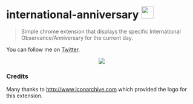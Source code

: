 # international-anniversary <img src="http://icons.iconarchive.com/icons/icojam/blue-bits/64/globe-search-icon.png" width="32"/>
> Simple chrome extension that displays the specific International Observance/Anniversary for the current day.

You can follow me on [Twitter](https://twitter.com/ThodorisBais).
<p align="center">
<img src="https://i.gyazo.com/2067fa8af7536bd167b07c03b9732884.png" />
</p>

### Credits
Many thanks to http://www.iconarchive.com which provided the logo for this extension.
